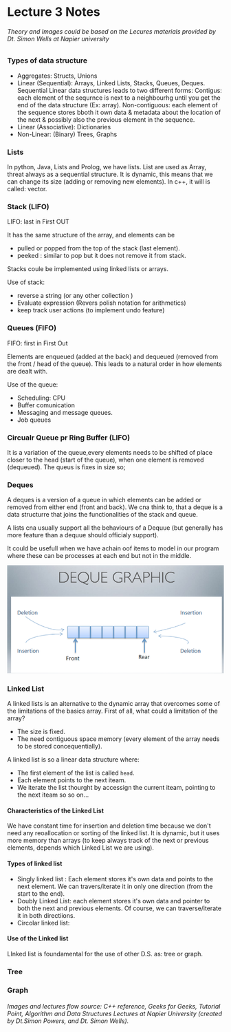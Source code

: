 # Lecture 3 Notes 
###### Theory and Images could be based on the Lecures materials provided by Dt. Simon Wells at Napier university

### Types of data structure
* Aggregates: Structs, Unions
* Linear (Sequential): Arrays, Linked Lists, Stacks, Queues, Deques.
Sequential Linear data structures leads to two different forms:
    Contigus: each element of the sequrnce is next to a neighbourhg until you get the end of the data structure (Ex: array). 
    Non-contiguous: each element of the sequence stores bboth it own data & metadata about the location of the next & possibly also the previous element in the sequence. 
* Linear (Associative): Dictionaries
* Non-Linear: (Binary) Trees, Graphs

### Lists

In python, Java, Lists and Prolog, we have lists. List are used as Array,
threat always as a sequential structure. It is dynamic, this means that we can change its size (adding or removing new elements).
In c++, it will is called: vector.

### Stack (LIFO)

LIFO: last in First OUT

It has the same structure of the array, and elements can be 
* pulled or popped from the top of the stack (last element). 
* peeked : similar to pop but it does not remove it from stack. 

Stacks coule be implemented using linked lists or arrays. 

Use of stack:
* reverse a string (or any other collection )
* Evaluate expression (Revers polish notation for arithmetics)
* keep track user actions (to implement undo feature)

### Queues (FIFO)

FIFO: first in First Out

Elements are enqueued (added at the back) and dequeued (removed from the front / head of the queue). 
This leads to a natural order in how elements are dealt with. 

Use of the queue: 
* Scheduling: CPU
* Buffer comunication 
* Messaging and message queues. 
* Job queues

### Circualr Queue pr Ring Buffer (LIFO)

It is a variation of the queue,every elements needs to be shifted of place closer to the head (start of the queue), when 
one element is removed (dequeued). 
The queus is fixes in size so; 

### Deques

A deques is a version of a queue in which elements can be added or removed from either end (front and back). 
We cna think to, that a deque is a data structurre that joins the functionalities of the stack and queue. 

A lists cna usually support all the behaviours of a Dequue (but generally has more feature than a dequue should officialy support). 

It could be usefull when we have  achain oof items to model in our program where these can be processes at each end but not in the middle. 

![Deque](../images/deuque.png)


### Linked List

A linked lists is an alternative to the dynamic array that overcomes some of the limitations of the basics array. 
First of all, what could a limitation of the array?
* The size is fixed. 
* The need contiguous space memory (every element of the array needs to be stored concequentially). 

A linked list is so a linear data structure where:
* The first element of the list is called ```head```. 
* Each element points to the next iteam. 
* We iterate the list thourght by accessign the current iteam, pointing to the next iteam so so on... 


#### Characteristics of the Linked List

We have constant time for insertion and deletion time because we don't need any reoallocation or sorting of the linked list. It is dynamic, but it uses more memory than arrays (to keep always track of the next or previous elements, depends which Linked List we are using). 

#### Types of linked list

* Singly linked list : Each element stores it's own data and points to the next element. We can travers/iterate it in only one direction (from the start to the end). 
* Doubly Linked List: each element stores it's own data and pointer to both the next and previous elements. Of course, we can traverse/iterate it in both directiions. 
* Circolar linked list:  

#### Use of the Linked list

LInked list is foundamental for the use of other D.S. as: tree or graph. 

### Tree


### Graph



###### Images and lectures flow source: C++ reference, Geeks for Geeks, Tutorial Point, Algorithm and Data Structures Lectures at Napier University (created by Dt.Simon Powers, and Dt. Simon Wells).